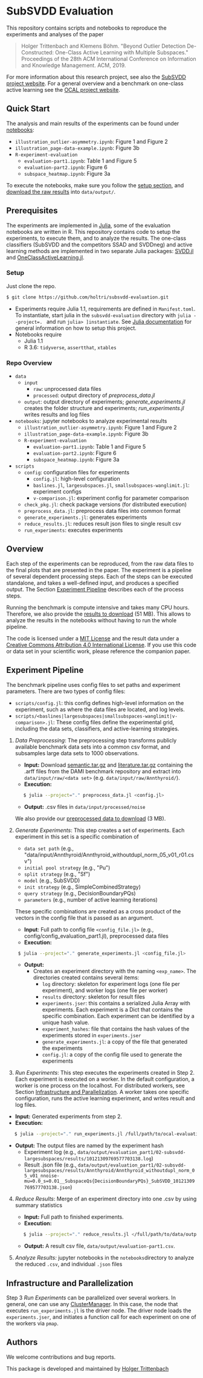 # SubSVDD Evaluation

This repository contains scripts and notebooks to reproduce the experiments and analyses of the paper

> Holger Trittenbach and Klemens Böhm. "Beyond Outlier Detection De-Constructed: One-Class Active Learning with Multiple Subspaces." Proceedings of the 28th ACM International Conference on Information and Knowledge Management. ACM, 2019.

For more information about this research project, see also the [SubSVDD project website](https://www.ipd.kit.edu/mitarbeiter/subsvdd/).
For a general overview and a benchmark on one-class active learning see the [OCAL project website](https://www.ipd.kit.edu/ocal/).

## Quick Start

The analysis and main results of the experiments can be found under [notebooks](https://github.com/holtri/subsvdd-evaluation/tree/master/notebooks):
  * `illustration_outlier-asymmetry.ipynb`: Figure 1 and Figure 2
  * `illustration_page-data-example.ipynb`: Figure 3b
  * `R-experiment-evaluation`
    * `evaluation-part1.ipynb`: Table 1 and Figure 5
    * `evaluation-part2.ipynb`: Figure 6
    * `subspace_heatmap.ipynb`: Figure 3a

To execute the notebooks, make sure you follow the [setup section](#setup), and [download the raw results](https://www.ipd.kit.edu/mitarbeiter/subsvdd/output.zip) into `data/output/`.

## Prerequisites

The experiments are implemented in [Julia](https://julialang.org/), some of the evaluation notebooks are written in R.
This repository contains code to setup the experiments, to execute them, and to analyze the results.
The one-class classifiers (SubSVDD and the competitors SSAD and SVDDneg) and active learning methods are implemented in two separate Julia packages: [SVDD.jl](https://github.com/englhardt/SVDD.jl) and [OneClassActiveLearning.jl](https://github.com/englhardt/OneClassActiveLearning.jl).

### Setup

Just clone the repo.
```bash
$ git clone https://github.com/holtri/subsvdd-evaluation.git
```
* Experiments require Julia 1.1, requirements are defined in `Manifest.toml`. To instantiate, start julia in the `subsvdd-evaluation` directory with `julia --project=. ` and run `julia> ]instantiate`. See [Julia documentation](https://docs.julialang.org/en/v1.0/stdlib/Pkg/#Using-someone-else's-project-1) for general information on how to setup this project.
* Notebooks require
  * Julia 1.1
  * R 3.6: `tidyverse`, `assertthat`, `xtables`

### Repo Overview

* `data`
  * `input`
    * `raw`: unprocessed data files
    * `processed`: output directory of _preprocess_data.jl_
  * `output`: output directory of experiments; _generate_experiments.jl_ creates the folder structure and experiments; _run_experiments.jl_ writes results and log files
* `notebooks`: jupyter notebooks to analyze experimental results
  * `illustration_outlier-asymmetry.ipynb`: Figure 1 and Figure 2
  * `illustration_page-data-example.ipynb`: Figure 3b
  * `R-experiment-evaluation`
    * `evaluation-part1.ipynb`: Table 1 and Figure 5
    * `evaluation-part2.ipynb`: Figure 6
    * `subspace_heatmap.ipynb`: Figure 3a
* `scripts`
  * `config`: configuration files for experiments
    * `config.jl`: high-level configuration
    * `baslines.jl`, `largesubspaces.jl`, `smallsubspaces-wanglimit.jl`: experiment configs
    * `v-comparison.jl`: experiment config for parameter comparison
  * `check_pkg.jl`: check package versions (for distributed execution)
  * `preprocess_data.jl`: preprocess data files into common format
  * `generate_experiments.jl`: generates experiments
  * `reduce_results.jl`: reduces result json files to single result csv
  * `run_experiments`: executes experiments

## Overview

Each step of the experiments can be reproduced, from the raw data files to the final plots that are presented in the paper.
The experiment is a pipeline of several dependent processing steps.
Each of the steps can be executed standalone, and takes a well-defined input, and produces a specified output.
The Section [Experiment Pipeline](#experiment-pipeline) describes each of the process steps.

Running the benchmark is compute intensive and takes many CPU hours.
Therefore, we also provide the [results to download](https://www.ipd.kit.edu/mitarbeiter/subsvdd/output.zip) (51 MB).
This allows to analyze the results in the notebooks without having to run the whole pipeline.

The code is licensed under a [MIT License](https://github.com/kit-dbis/ocal-evaluation/blob/master/LICENSE.md) and the result data under a [Creative Commons Attribution 4.0 International License](https://creativecommons.org/licenses/by/4.0/).
If you use this code or data set in your scientific work, please reference the companion paper.

## Experiment Pipeline

The benchmark pipeline uses config files to set paths and experiment parameters.
There are two types of config files:
* `scripts/config.jl`: this config defines high-level information on the experiment, such as where the data files are located, and log levels.
* `scripts/<baslines|largesubspaces|smallsubspaces-wanglimit|v-comparison>.jl`: These config files define the experimental grid, including the data sets, classifiers, and active-learning strategies.

1. _Data Preprocessing_: The preprocessing step transforms publicly available benchmark data sets into a common csv format, and subsamples large data sets to 1000 observations.
   * **Input:** Download [semantic.tar.gz](http://www.dbs.ifi.lmu.de/research/outlier-evaluation/input/semantic.tar.gz) and [literature.tar.gz](http://www.dbs.ifi.lmu.de/research/outlier-evaluation/input/literature.tar.gz) containing the .arff files from the DAMI benchmark repository and extract into `data/input/raw/<data set>` (e.g. `data/input/raw/Annthyroid/`).
   * **Execution:**
   ```bash
      $ julia --project="." preprocess_data.jl <config.jl>
   ```
   * **Output:** .csv files in `data/input/processed/noise`

   We also provide our [preprocessed data to download](https://www.ipd.kit.edu/mitarbeiter/subsvdd/input.zip) (3 MB).

2. _Generate Experiments_: This step creates a set of experiments. Each experiment in this set is a specific combination of
    * `data set path` (e.g., "data/input/Annthyroid/Annthyroid_withoutdupl_norm_05_v01_r01.csv")
    * `initial pool strategy` (e.g., "Pu")
    * `split strategy` (e.g., "Sf")
    * `model` (e.g., SubSVDD)
    * `init strategy` (e.g., SimpleCombinedStrategy)
    * `query strategy` (e.g., DecisionBoundaryPQs)
    * `parameters` (e.g., number of active learning iterations)

   These specific combinations are created as a cross product of the vectors in the config file that is passed as an argument.
   * **Input**: Full path to config file `<config_file.jl>` (e.g., config/config_evaluation_part1.jl), preprocessed data files
   * **Execution:**
   ```bash
    $ julia --project="." generate_experiments.jl <config_file.jl>
   ```
   * **Output:**
     * Creates an experiment directory with the naming `<exp_name>`. The directories created contains several items:
       * `log` directory: skeleton for experiment logs (one file per experiment), and worker logs (one file per worker)
       * `results` directory: skeleton for result files
       * `experiments.jser`: this contains a serialized Julia Array with experiments. Each experiment is a Dict that contains the specific combination. Each experiment can be identified by a unique hash value.
       * `experiment_hashes`: file that contains the hash values of the experiments stored in `experiments.jser`
       * `generate_experiments.jl`: a copy of the file that generated the experiments
       * `config.jl`: a copy of the config file used to generate the experiments

3. _Run Experiments_: This step executes the experiments created in Step 2.
Each experiment is executed on a worker. In the default configuration, a worker is one process on the localhost.
For distributed workers, see Section [Infrastructure and Parallelization](#infractructure-and-parallelization).
A worker takes one specific configuration, runs the active learning experiment, and writes result and log files.
  * **Input:** Generated experiments from step 2.
  * **Execution:**
  ```bash
     $ julia --project="." run_experiments.jl /full/path/to/ocal-evaluation/scripts/config.jl
  ```
  * **Output:** The output files are named by the experiment hash
    * Experiment log (e.g., `data/output/evaluation_part1/02-subsvdd-largesubspaces/results/10121309769577703138.log`)
    * Result .json file (e.g., `data/output/evaluation_part1/02-subsvdd-largesubspaces/results/Annthyroid/Annthyroid_withoutdupl_norm_05_v01_nnoise-mu=0.0_s=0.01__SubspaceQs{DecisionBoundaryPQs}_SubSVDD_10121309769577703138.json`)

4. _Reduce Results_: Merge of an experiment directory into one .csv by using summary statistics
    * **Input:** Full path to finished experiments.
    * **Execution:**
    ```bash
       $ julia --project="." reduce_results.jl </full/path/to/data/output>
    ```
    * **Output:** A result csv file, `data/output/evaluation-part1.csv`.

5. _Analyze Results:_ jupyter notebooks in the `notebooks`directory to analyze the reduced `.csv`, and individual `.json` files

## Infrastructure and Parallelization

Step 3 _Run Experiments_ can be parallelized over several workers. In general, one can use any [ClusterManager](https://github.com/JuliaParallel/ClusterManagers.jl). In this case, the node that executes `run_experiments.jl` is the driver node. The driver node loads the `experiments.jser`, and initiates a function call for each experiment on one of the workers via `pmap`.

## Authors
We welcome contributions and bug reports.

This package is developed and maintained by [Holger Trittenbach](https://github.com/holtri/)
